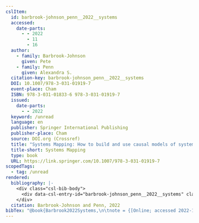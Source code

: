 ```yaml
---
cslItem:
  id: barbrook-johnson_penn__2022__systems
  accessed:
    date-parts:
      - - 2022
        - 11
        - 16
  author:
    - family: Barbrook-Johnson
      given: Pete
    - family: Penn
      given: Alexandra S.
  citation-key: barbrook-johnson_penn__2022__systems
  DOI: 10.1007/978-3-031-01919-7
  event-place: Cham
  ISBN: 978-3-031-01833-6 978-3-031-01919-7
  issued:
    date-parts:
      - - 2022
  keyword: /unread
  language: en
  publisher: Springer International Publishing
  publisher-place: Cham
  source: DOI.org (Crossref)
  title: "Systems Mapping: How to build and use causal models of systems"
  title-short: Systems Mapping
  type: book
  URL: https://link.springer.com/10.1007/978-3-031-01919-7
scopedTags:
  - tag: /unread
rendered:
  bibliography: |-
    <div class="csl-bib-body">
      <div data-csl-entry-id="barbrook-johnson_penn__2022__systems" class="csl-entry">Barbrook-Johnson, P. and Penn, A.S. 2022 <i>Systems Mapping: How to build and use causal models of systems</i>. Cham: Springer International Publishing. doi:10.1007/978-3-031-01919-7.</div>
    </div>
  citation: Barbrook-Johnson and Penn, 2022
bibTex: "@book{Barbrook2022Systems,\n\tnote = {[Online; accessed 2022-11-16]},\n\taddress = {Cham},\n\tauthor = {Barbrook-Johnson, Pete and Penn, Alexandra S.},\n\tyear = {2022},\n\tpublisher = {Springer International Publishing},\n\ttitle = {Systems {Mapping}: How to build and use causal models of systems},\n}\n\n"
---
```

